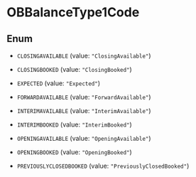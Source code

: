 

# OBBalanceType1Code

## Enum


* `CLOSINGAVAILABLE` (value: `"ClosingAvailable"`)

* `CLOSINGBOOKED` (value: `"ClosingBooked"`)

* `EXPECTED` (value: `"Expected"`)

* `FORWARDAVAILABLE` (value: `"ForwardAvailable"`)

* `INTERIMAVAILABLE` (value: `"InterimAvailable"`)

* `INTERIMBOOKED` (value: `"InterimBooked"`)

* `OPENINGAVAILABLE` (value: `"OpeningAvailable"`)

* `OPENINGBOOKED` (value: `"OpeningBooked"`)

* `PREVIOUSLYCLOSEDBOOKED` (value: `"PreviouslyClosedBooked"`)



